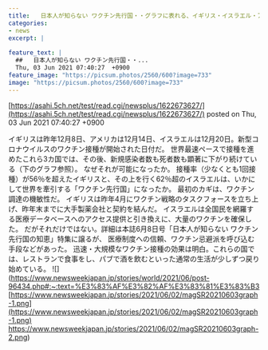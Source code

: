 ```yaml
---
title:   日本人が知らない ワクチン先行国・・グラフに表れる、イギリス・イスラエル・アメリカ大規模ワクチン接種の効果  
categories:
- news
excerpt: |
  
feature_text: |
  ##   日本人が知らない ワクチン先行国・・...
  Thu, 03 Jun 2021 07:40:27  +0900
feature_image: "https://picsum.photos/2560/600?image=733"
image: "https://picsum.photos/2560/600?image=733"
---
```


[https://asahi.5ch.net/test/read.cgi/newsplus/1622673627/](https://asahi.5ch.net/test/read.cgi/newsplus/1622673627/)
posted on Thu, 03 Jun 2021 07:40:27  +0900

<!--more-->

イギリスは昨年12月8日、アメリカは12月14日、イスラエルは12月20日。新型コロナウイルスのワクチン接種が開始された日付だ。 世界最速ペースで接種を進めたこれら3カ国では、その後、新規感染者数も死者数も顕著に下がり続けている（下のグラフ参照）。 なぜそれが可能になったか。 接種率（少なくとも1回接種）が56％を超えたイギリスと、その上を行く62％超のイスラエルは、いかにして世界を牽引する「ワクチン先行国」になったか。 最初のカギは、ワクチン調達の機敏性だ。 イギリスは昨年4月にワクチン戦略のタスクフォースを立ち上げ、昨年末までに大手製薬会社と契約を結んだ。 イスラエルは全国民を網羅する医療データベースへのアクセス提供と引き換えに、大量のワクチンを確保した。 だがそれだけではない。詳細は本誌6月8日号「日本人が知らない ワクチン先行国の知恵」特集に譲るが、 医療制度への信頼、ワクチン忌避派を呼び込む手段などがあった。 迅速・大規模なワクチン接種の効果は明白。これらの国では、レストランで食事をし、パブで酒を飲むといった通常の生活が少しずつ戻り始めている。 ![](https://www.newsweekjapan.jp/stories/world/2021/06/post-96434.php#:~:text=%E3%83%AF%E3%82%AF%E3%83%81%E3%83%B3 [https://www.newsweekjapan.jp/stories/2021/06/02/magSR20210603graph-1.png](https://www.newsweekjapan.jp/stories/2021/06/02/magSR20210603graph-1.png) https://www.newsweekjapan.jp/stories/2021/06/02/magSR20210603graph-2.png)
